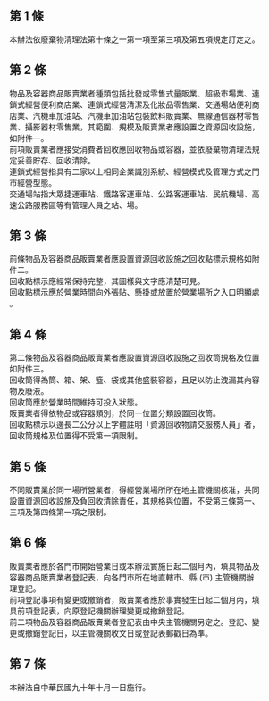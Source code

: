 第 1 條
-------
本辦法依廢棄物清理法第十條之一第一項至第三項及第五項規定訂定之。

第 2 條
-------
物品及容器商品販賣業者種類包括批發或零售式量販業、超級市場業、連  
鎖式經營便利商店業、連鎖式經營清潔及化妝品零售業、交通場站便利商  
店業、汽機車加油站、汽機車加油站包裝飲料販賣業、無線通信器材零售  
業、攝影器材零售業，其範圍、規模及販賣業者應設置之資源回收設施，  
如附件一。  
前項販賣業者應接受消費者回收應回收物品或容器，並依廢棄物清理法規  
定妥善貯存、回收清除。  
連鎖式經營指具有二家以上相同企業識別系統、經營模式及管理方式之門  
市經營型態。  
交通場站指大眾捷運車站、鐵路客運車站、公路客運車站、民航機場、高  
速公路服務區等有管理人員之站、場。

第 3 條
-------
前條物品及容器商品販賣業者應設置資源回收設施之回收點標示規格如附  
件二。  
回收點標示應經常保持完整，其圖樣與文字應清楚可見。  
回收點標示應於營業時間向外張貼、懸掛或放置於營業場所之入口明顯處  
。

第 4 條
-------
第二條物品及容器商品販賣業者應設置資源回收設施之回收筒規格及位置  
如附件三。  
回收筒得為筒、箱、架、籃、袋或其他盛裝容器，且足以防止洩漏其內容  
物及廢液。  
回收筒應於營業時間維持可投入狀態。  
販賣業者得依物品或容器類別，於同一位置分類設置回收筒。  
回收點標示以邊長二公分以上字體註明「資源回收物請交服務人員」者，  
回收筒規格及位置得不受第一項限制。

第 5 條
-------
不同販賣業於同一場所營業者，得經營業場所所在地主管機關核准，共同  
設置資源回收設施及負回收清除責任，其規格與位置，不受第三條第一、  
三項及第四條第一項之限制。

第 6 條
-------
販賣業者應於各門市開始營業日或本辦法實施日起二個月內，填具物品及  
容器商品販賣業者登記表，向各門市所在地直轄市、縣 (市) 主管機關辦  
理登記。  
前項登記事項有變更或撤銷者，販賣業者應於事實發生日起二個月內，填  
具前項登記表，向原登記機關辦理變更或撤銷登記。  
前二項物品及容器商品販賣業者登記表由中央主管機關另定之。登記、變  
更或撤銷登記日，以主管機關收文日或登記表郵戳日為準。

第 7 條
-------
本辦法自中華民國九十年十月一日施行。

